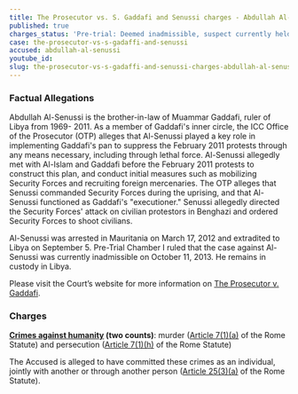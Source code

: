 ```yaml
---
title: The Prosecutor vs. S. Gaddafi and Senussi charges - Abdullah Al-Senussi
published: true
charges_status: 'Pre-trial: Deemed inadmissible, suspect currently held in Libya.'
case: the-prosecutor-vs-s-gadaffi-and-senussi
accused: abdullah-al-senussi
youtube_id:
slug: the-prosecutor-vs-s-gadaffi-and-senussi-charges-abdullah-al-senussi
---
```



### Factual Allegations

Abdullah Al-Senussi is the brother-in-law of Muammar Gaddafi, ruler of Libya from 1969- 2011. As a member of Gaddafi's inner circle, the ICC Office of the Prosecutor (OTP) alleges that Al-Senussi played a key role in implementing Gaddafi's pan to suppress the February 2011 protests through any means necessary, including through lethal force. Al-Senussi allegedly met with Al-Islam and Gaddafi before the February 2011 protests to construct this plan, and conduct initial measures such as mobilizing Security Forces and recruiting foreign mercenaries. The OTP alleges that Senussi commanded Security Forces during the uprising, and that Al-Senussi functioned as Gaddafi's "executioner." Senussi allegedly directed the Security Forces' attack on civilian protestors in Benghazi and ordered Security Forces to shoot civilians.

Al-Senussi was arrested in Mauritania on March 17, 2012 and extradited to Libya on September 5. Pre-Trial Chamber I ruled that the case against Al-Senussi was currently inadmissible on October 11, 2013. He remains in custody in Libya.

Please visit the Court’s website for more information on [The Prosecutor v. Gaddafi](https://www.icc-cpi.int/libya/gaddafi).

### Charges

**[Crimes against humanity](http://www.casematrixnetwork.org/case-m/klamberg-commentary/rome-statute/#c1171) (two counts)**: murder ([Article 7(1)(a)](http://www.casematrixnetwork.org/cmn-knowledge-hub/klamberg-commentary/elements-of-crime/#c2286) of the Rome Statute) and persecution ([Article 7(1)(h)](http://www.casematrixnetwork.org/cmn-knowledge-hub/klamberg-commentary/elements-of-crime/#c2298) of the Rome Statute)

The Accused is alleged to have committed these crimes as an individual, jointly with another or through another person ([Article 25(3)(a)](http://www.casematrixnetwork.org/case-m/klamberg-commentary/rome-statute/#c1198) of the Rome Statute).